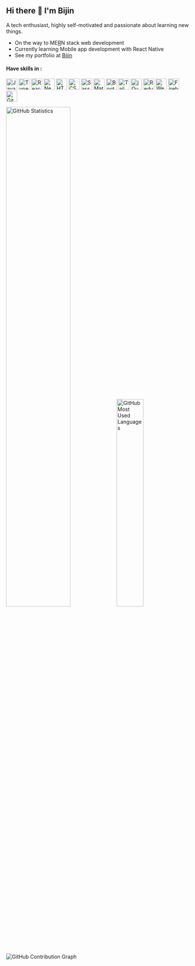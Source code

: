 ## Hi there 👋 I'm Bijin

A tech enthusiast, highly self-motivated and passionate about learning new things.
* On the way to ME[R](https://react.dev)N stack web development
* Currently learning Mobile app development with React Native
* See my portfolio at [Bijin](https://bijink.github.io)


#### Have skills in :
<p align="left">
<!-- js -->
<a href="https://developer.mozilla.org/en-US/docs/Web/JavaScript" target="_blank" rel="noreferrer"><img src="https://raw.githubusercontent.com/danielcranney/readme-generator/main/public/icons/skills/javascript-colored.svg" width="30" alt="Javascript" /></a>
<!-- ts -->
<a href="https://www.typescriptlang.org" target="_blank" rel="noreferrer"><img src="https://raw.githubusercontent.com/danielcranney/readme-generator/main/public/icons/skills/typescript-colored.svg" width="30" alt="Typescript" /></a>
<!-- reactjs -->
<a href="https://reactjs.org" target="_blank" rel="noreferrer"><img src="https://www.vectorlogo.zone/logos/reactjs/reactjs-icon.svg" width="30" alt="ReactJS" /></a>
<!-- nextjs -->
<a href="https://nextjs.org" target="_blank" rel="noreferrer"><img src="https://raw.githubusercontent.com/danielcranney/readme-generator/main/public/icons/skills/nextjs.svg" width="30" alt="NextJS" /></a>
<!-- html -->
<a href="https://developer.mozilla.org/en-US/docs/Glossary/HTML5" target="_blank" rel="noreferrer"><img src="https://raw.githubusercontent.com/danielcranney/readme-generator/main/public/icons/skills/html5-colored.svg" width="30" alt="HTML5" /></a>
<!-- css -->
<a href="https://www.w3.org/TR/CSS/#css" target="_blank" rel="noreferrer"><img src="https://raw.githubusercontent.com/danielcranney/readme-generator/main/public/icons/skills/css3-colored.svg" width="30" alt="CSS3" /></a>
<!-- sass -->
<a href="https://sass-lang.com" target="_blank" rel="noreferrer"><img src="https://www.vectorlogo.zone/logos/sass-lang/sass-lang-icon.svg" width="30" alt="Sass" /></a>
<!-- mui -->
<a href="https://mui.com" target="_blank" rel="noreferrer"><img src="https://raw.githubusercontent.com/danielcranney/readme-generator/main/public/icons/skills/materialui-colored.svg" width="30" alt="MaterialUI" /></a>
<!-- bootstrap -->
<a href="https://getbootstrap.com" target="_blank" rel="noreferrer"><img src="https://raw.githubusercontent.com/danielcranney/readme-generator/main/public/icons/skills/bootstrap-colored.svg" width="30" alt="Bootstrap" /></a>
<!-- tailwindCSS -->
<a href="https://tailwindcss.com" target="_blank" rel="noreferrer"><img src="https://www.vectorlogo.zone/logos/tailwindcss/tailwindcss-icon.svg" width="30" alt="TailwindCSS" /></a>
<!-- jquery -->
<a href="https://jquery.com" target="_blank" rel="noreferrer"><img src="https://www.vectorlogo.zone/logos/jquery/jquery-icon.svg" width="30" alt="jQuery" /></a>
<!-- redux -->
<a href="https://redux.js.org" target="_blank" rel="noreferrer"><img src="https://raw.githubusercontent.com/danielcranney/readme-generator/main/public/icons/skills/redux-colored.svg" width="30" alt="Redux" /></a>
<!-- webpack -->
<a href="https://webpack.js.org" target="_blank" rel="noreferrer"><img src="https://raw.githubusercontent.com/danielcranney/readme-generator/main/public/icons/skills/webpack-colored.svg" width="30" alt="Webpack" /></a>
<!-- firebase -->
<a href="https://firebase.google.com" target="_blank" rel="noreferrer"><img src="https://www.vectorlogo.zone/logos/firebase/firebase-icon.svg" width="30" alt="Firebase" /></a>
<!-- git -->
<a href="https://git-scm.com" target="_blank" rel="noreferrer"><img src="https://www.vectorlogo.zone/logos/git-scm/git-scm-icon.svg" width="30" alt="Git" /></a>
</p>

<!-- stats -->
<picture>
  <source media="(prefers-color-scheme: dark)" srcset="https://github-readme-stats.vercel.app/api?username=bijink&show_icons=true&text_color=c9d1d9&icon_color=58a6ff&bg_color=00000000&hide_border=true&custom_title=GitHub%20Statistics">
  <source media="(prefers-color-scheme: light)" srcset="https://github-readme-stats.vercel.app/api?username=bijink&show_icons=true&text_color=24292f&icon_color=58a6ff&bg_color=00000000&hide_border=true&custom_title=GitHub%20Statistics">
  <img width="59%" alt="GitHub Statistics" src="https://github-readme-stats.vercel.app/api?username=bijink&show_icons=true&text_color=8b949e&icon_color=58a6ff&bg_color=00000000&hide_border=true&custom_title=GitHub%20Statistics">
</picture><picture>
  <source media="(prefers-color-scheme: dark)" srcset="https://github-readme-stats.vercel.app/api/top-langs/?username=bijink&layout=compact&text_color=e5eaee&bg_color=00000000&hide_border=true&langs_count=8">
  <source media="(prefers-color-scheme: light)" srcset="https://github-readme-stats.vercel.app/api/top-langs/?username=bijink&layout=compact&text_color=24292f&bg_color=00000000&hide_border=true&langs_count=8">
  <img width="38%" alt="GitHub Most Used Languages" src="https://github-readme-stats.vercel.app/api/top-langs/?username=bijink&layout=compact&text_color=8b949e&bg_color=00000000&hide_border=true&langs_count=8">
</picture>

<!-- graph -->
<picture>
  <source media="(prefers-color-scheme: dark)" srcset="https://github-contribution-graph.cyclic.app/graph?username=bijink&theme=github-compact&area=true&hide_border=true&custom_title=Contribution%20Graph&title_color=c9d1d9&color=8b949e&point=c9d1d9">
  <source media="(prefers-color-scheme: light)" srcset="https://github-contribution-graph.cyclic.app/graph?username=bijink&theme=github-compact&area=true&hide_border=true&custom_title=Contribution%20Graph&title_color=24292f&color=57606a&point=24292f&line=30a14e">
  <img alt="GitHub Contribution Graph" src="https://github-contribution-graph.cyclic.app/graph?username=bijink&theme=github-compact&area=true&hide_border=true&custom_title=Contribution%20Graph">
</picture>
